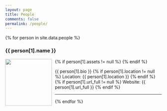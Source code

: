 ```yaml
---
layout: page
title: People
comments: false
permalink: /people/
---
```


<head>
<style> 
img {
}
  .left {
    float: left;
    padding: 0 10px 0 0;}
  }
</style>
</head>

<div id="people">
{% for person in site.data.people %}
<h3 id="{{ username }}">{{ person[1].name }}</h3>
  {% if person[1].assets != null %}
    <img src="{{ person[1].assets }}" width="150" height="150" class="left"/>
  {% endif %}
  <p align="left">
    {{ person[1].bio }}
    {% if person[1].location != null %}
      Location: {{ person[1].location }}
    {% endif %}
    {% if person[1].url_full != null %}
      Website: {{ person[1].url_full }}
    {% endif %}
  </p>
<hr>
{% endfor %}
</div>
